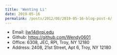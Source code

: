 ```yaml
--- 
title: 'Wenting Li'
date: 2019-05-16 
permalink: /posts/2012/08/2019-05-16-blog-post-4/
--- 
```

* Email: liw14@rpi.edu
* Github: https://github.com/Wendy0601
* Office: 6308, JEC, RPI, Troy, NY 12180
* Address: 2408, 21st Street, Apt 6, Troy, NY 12180
